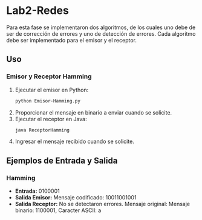 # Lab2-Redes
Para esta fase se implementaron dos algoritmos, de los cuales uno debe de ser de corrección de errores y uno de detección de errores. Cada algoritmo debe ser implementado para el emisor y el receptor.

## Uso
### Emisor y Receptor Hamming
1. Ejecutar el emisor en Python:
    ```bash
    python Emisor-Hamming.py
    ```
2. Proporcionar el mensaje en binario a enviar cuando se solicite.
3. Ejecutar el receptor en Java:
    ```bash
    java ReceptorHamming
    ```
4. Ingresar el mensaje recibido cuando se solicite.

## Ejemplos de Entrada y Salida
### Hamming
- **Entrada:** 0100001
- **Salida Emisor:** Mensaje codificado: 10011001001
- **Salida Receptor:** No se detectaron errores. Mensaje original: Mensaje binario: 1100001, Caracter ASCII: a
